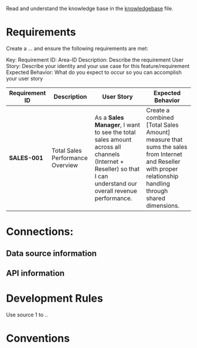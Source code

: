 Read and understand the knowledge base in the [knowledgebase](../.resources/knowledgebase.md) file.



# Requirements
Create a ... and ensure the following requirements are met:

Key:
Requirement ID: Area-ID
Description: Describe the requirement
User Story: Describe your identity and your use case for this feature/requirement
Expected Behavior: What do you expect to occur so you can accomplish your user story

| Requirement ID | Description | User Story | Expected Behavior |
|---------------|-------------|------------|-------------------|
| **SALES-001** | Total Sales Performance Overview | As a **Sales Manager**, I want to see the total sales amount across all channels (Internet + Reseller) so that I can understand our overall revenue performance. | Create a combined [Total Sales Amount] measure that sums the sales from Internet and Reseller with proper relationship handling through shared dimensions. |


# Connections:

## Data source information

## API information

# Development Rules
Use source 1 to ..

# Conventions
